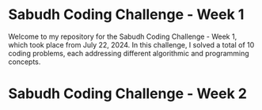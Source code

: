 # Sabudh Coding Challenge - Week 1

Welcome to my repository for the Sabudh Coding Challenge - Week 1, which took place from July 22, 2024. In this challenge, I solved a total of 10 coding problems, each addressing different algorithmic and programming concepts.

# Sabudh Coding Challenge - Week 2

